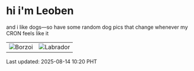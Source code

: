 # hi i'm Leoben

and i like dogs—so have some random dog pics that change whenever my CRON feels like it

|  |  |
|--------|----------|
| ![Borzoi](https://random-dog-vercel.vercel.app/api/random-borzoi?v=1755138011) | ![Labrador](https://random-dog-vercel.vercel.app/api/random-labrador?v=1755138011) |

Last updated: 2025-08-14 10:20 PHT
